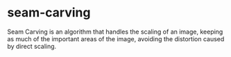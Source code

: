 # seam-carving
Seam Carving is an algorithm that handles the scaling of an image, keeping as much of the important areas of the image, avoiding the distortion caused by direct scaling.
